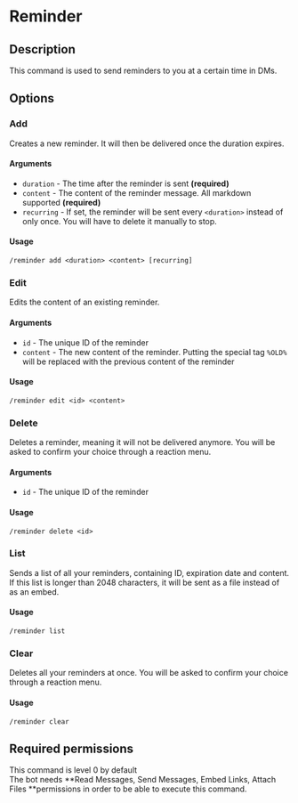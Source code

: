 # Reminder

## Description

This command is used to send reminders to you at a certain time in DMs.

## Options

### Add

Creates a new reminder. It will then be delivered once the duration expires.

#### Arguments

* `duration` - The time after the reminder is sent **(required)**
* `content` - The content of the reminder message. All markdown supported **(required)**
* `recurring` - If set, the reminder will be sent every `<duration>` instead of only once. You will have to delete it manually to stop.

#### Usage

```
/reminder add <duration> <content> [recurring]
```

### Edit

Edits the content of an existing reminder.

#### Arguments

* `id` - The unique ID of the reminder
* `content` - The new content of the reminder. Putting the special tag `%OLD%` will be replaced with the previous content of the reminder

#### Usage

```
/reminder edit <id> <content>
```

### Delete

Deletes a reminder, meaning it will not be delivered anymore. You will be asked to confirm your choice through a reaction menu.

#### Arguments

* `id` - The unique ID of the reminder

#### Usage

```
/reminder delete <id>
```

### List

Sends a list of all your reminders, containing ID, expiration date and content. If this list is longer than 2048 characters, it will be sent as a file instead of as an embed.

#### Usage

```
/reminder list
```

### Clear

Deletes all your reminders at once. You will be asked to confirm your choice through a reaction menu.

#### Usage

```
/reminder clear
```

## Required permissions

This command is level 0 by default\
The bot needs **Read Messages, Send Messages, Embed Links, Attach Files **permissions in order to be able to execute this command.
